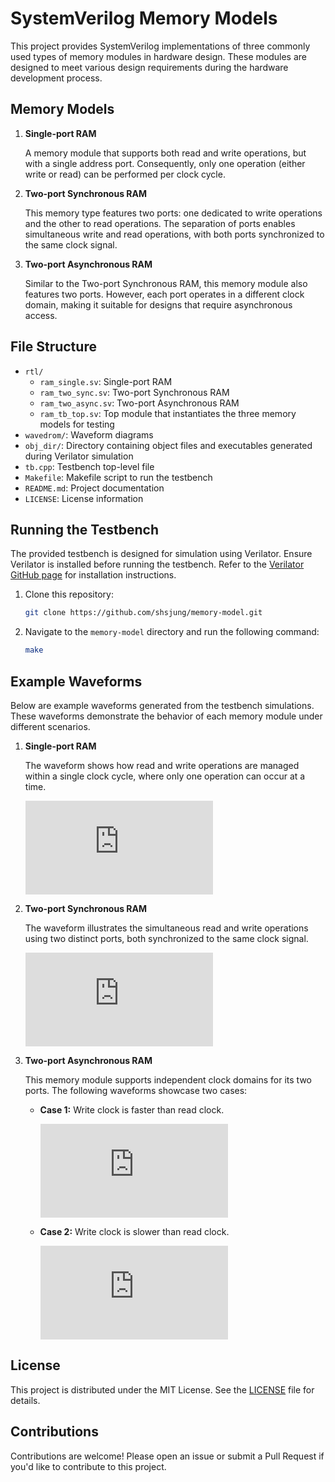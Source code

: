 # SystemVerilog Memory Models

This project provides SystemVerilog implementations of three commonly used types of memory modules in hardware design. These modules are designed to meet various design requirements during the hardware development process.

## Memory Models

1. **Single-port RAM**

   A memory module that supports both read and write operations, but with a single address port. Consequently, only one operation (either write or read) can be performed per clock cycle.

2. **Two-port Synchronous RAM**

   This memory type features two ports: one dedicated to write operations and the other to read operations. The separation of ports enables simultaneous write and read operations, with both ports synchronized to the same clock signal.

3. **Two-port Asynchronous RAM**

   Similar to the Two-port Synchronous RAM, this memory module also features two ports. However, each port operates in a different clock domain, making it suitable for designs that require asynchronous access.

## File Structure

- `rtl/`
  - `ram_single.sv`: Single-port RAM
  - `ram_two_sync.sv`: Two-port Synchronous RAM
  - `ram_two_async.sv`: Two-port Asynchronous RAM
  - `ram_tb_top.sv`: Top module that instantiates the three memory models for testing
- `wavedrom/`: Waveform diagrams
- `obj_dir/`: Directory containing object files and executables generated during Verilator simulation
- `tb.cpp`: Testbench top-level file
- `Makefile`: Makefile script to run the testbench
- `README.md`: Project documentation
- `LICENSE`: License information

## Running the Testbench

The provided testbench is designed for simulation using Verilator. Ensure Verilator is installed before running the testbench. Refer to the [Verilator GitHub page](https://github.com/verilator/verilator) for installation instructions.

1. Clone this repository:

   ```bash
   git clone https://github.com/shsjung/memory-model.git
   ```

2. Navigate to the `memory-model` directory and run the following command:

   ```bash
   make
   ```

## Example Waveforms

Below are example waveforms generated from the testbench simulations. These waveforms demonstrate the behavior of each memory module under different scenarios.

1. **Single-port RAM**

   The waveform shows how read and write operations are managed within a single clock cycle, where only one operation can occur at a time.

   ![Single-port RAM Waveform](https://svg.wavedrom.com/github/shsjung/memory-model/main/wavedrom/ram_single.json)

2. **Two-port Synchronous RAM**

   The waveform illustrates the simultaneous read and write operations using two distinct ports, both synchronized to the same clock signal.

   ![Two-port Synchronous RAM Waveform](https://svg.wavedrom.com/github/shsjung/memory-model/main/wavedrom/ram_two_sync.json)

3. **Two-port Asynchronous RAM**

   This memory module supports independent clock domains for its two ports. The following waveforms showcase two cases:

   - **Case 1:** Write clock is faster than read clock.

     ![Two-port Asynchronous RAM Waveform 1](https://svg.wavedrom.com/github/shsjung/memory-model/main/wavedrom/ram_two_async_0.json)

   - **Case 2:** Write clock is slower than read clock.

     ![Two-port Asynchronous RAM Waveform 2](https://svg.wavedrom.com/github/shsjung/memory-model/main/wavedrom/ram_two_async_2.json)

## License

This project is distributed under the MIT License. See the [LICENSE](./LICENSE) file for details.

## Contributions

Contributions are welcome! Please open an issue or submit a Pull Request if you'd like to contribute to this project.

